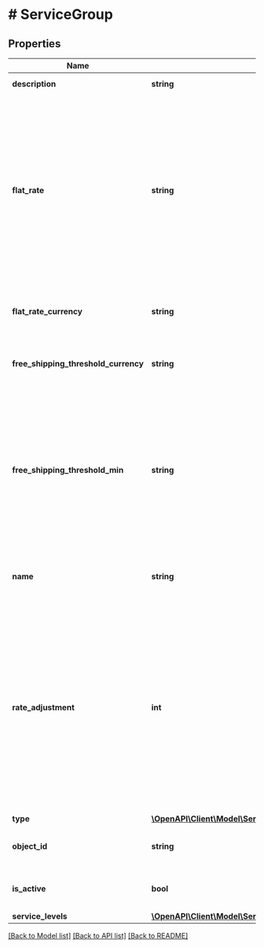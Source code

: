 # # ServiceGroup

## Properties

Name | Type | Description | Notes
------------ | ------------- | ------------- | -------------
**description** | **string** | Description for the service group | [optional]
**flat_rate** | **string** | String representation of an amount to be returned as the flat rate if 1. The service group is of type &#x60;LIVE_RATE&#x60; and no matching rates were found; or 2. The service group is of type &#x60;FLAT_RATE&#x60;. Either integers or decimals are accepted. Required unless type is &#x60;FREE_SHIPPING&#x60; | [optional]
**flat_rate_currency** | **string** | required unless type is &#x60;FREE_SHIPPING&#x60;. (ISO 4217 currency) | [optional]
**free_shipping_threshold_currency** | **string** | optional unless type is &#x60;FREE_SHIPPING&#x60;. (ISO 4217 currency) | [optional]
**free_shipping_threshold_min** | **string** | For service groups of type &#x60;FREE_SHIPPING&#x60;, this field must be required to configure the minimum  cart total (total cost of items in the cart) for this service group to be returned for rates at  checkout. Optional unless type is &#x60;FREE_SHIPPING&#x60; | [optional]
**name** | **string** | Name for the service group that will be shown to customers in the response | [optional]
**rate_adjustment** | **int** | The amount in percent (%) that the service group&#39;s returned rate should be adjusted. For example, if this field is set to 5 and the matched rate price is $5.00, the returned value of the service group will be $5.25. Negative integers are also accepted and will discount the rate price by the defined percentage amount. | [optional]
**type** | [**\OpenAPI\Client\Model\ServiceGroupTypeEnum**](ServiceGroupTypeEnum.md) |  | [optional]
**object_id** | **string** | The unique identifier of the given Service Group object. |
**is_active** | **bool** | True if the service group is enabled, false otherwise. | [optional]
**service_levels** | [**\OpenAPI\Client\Model\ServiceGroupAccountAndServiceLevel[]**](ServiceGroupAccountAndServiceLevel.md) |  |

[[Back to Model list]](../../README.md#models) [[Back to API list]](../../README.md#endpoints) [[Back to README]](../../README.md)
